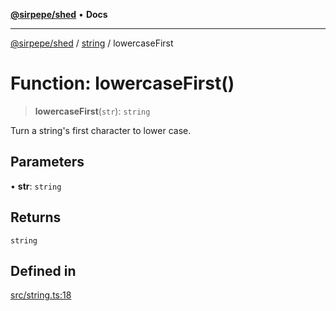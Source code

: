 [**@sirpepe/shed**](../../README.md) • **Docs**

***

[@sirpepe/shed](../../README.md) / [string](../README.md) / lowercaseFirst

# Function: lowercaseFirst()

> **lowercaseFirst**(`str`): `string`

Turn a string's first character to lower case.

## Parameters

• **str**: `string`

## Returns

`string`

## Defined in

[src/string.ts:18](https://github.com/SirPepe/shed/blob/36009fde0fee9ee53321ca81309876bbb49851e3/src/string.ts#L18)

